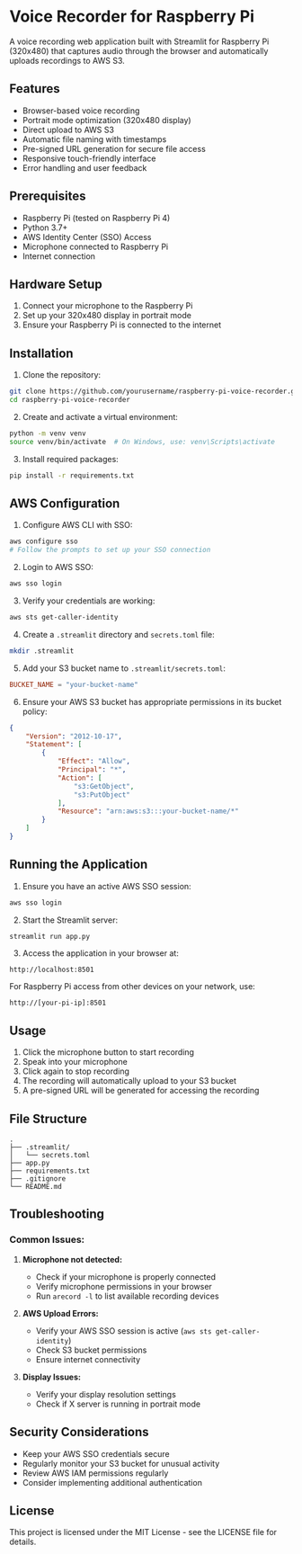 # Voice Recorder for Raspberry Pi

A voice recording web application built with Streamlit for Raspberry Pi (320x480) that captures audio through the browser and automatically uploads recordings to AWS S3.

## Features

- Browser-based voice recording
- Portrait mode optimization (320x480 display)
- Direct upload to AWS S3
- Automatic file naming with timestamps
- Pre-signed URL generation for secure file access
- Responsive touch-friendly interface
- Error handling and user feedback

## Prerequisites

- Raspberry Pi (tested on Raspberry Pi 4)
- Python 3.7+
- AWS Identity Center (SSO) Access
- Microphone connected to Raspberry Pi
- Internet connection

## Hardware Setup

1. Connect your microphone to the Raspberry Pi
2. Set up your 320x480 display in portrait mode
3. Ensure your Raspberry Pi is connected to the internet

## Installation

1. Clone the repository:
```bash
git clone https://github.com/yourusername/raspberry-pi-voice-recorder.git
cd raspberry-pi-voice-recorder
```

2. Create and activate a virtual environment:
```bash
python -m venv venv
source venv/bin/activate  # On Windows, use: venv\Scripts\activate
```

3. Install required packages:
```bash
pip install -r requirements.txt
```

## AWS Configuration

1. Configure AWS CLI with SSO:
```bash
aws configure sso
# Follow the prompts to set up your SSO connection
```

2. Login to AWS SSO:
```bash
aws sso login
```

3. Verify your credentials are working:
```bash
aws sts get-caller-identity
```

4. Create a `.streamlit` directory and `secrets.toml` file:
```bash
mkdir .streamlit
```

5. Add your S3 bucket name to `.streamlit/secrets.toml`:
```toml
BUCKET_NAME = "your-bucket-name"
```

6. Ensure your AWS S3 bucket has appropriate permissions in its bucket policy:
```json
{
    "Version": "2012-10-17",
    "Statement": [
        {
            "Effect": "Allow",
            "Principal": "*",
            "Action": [
                "s3:GetObject",
                "s3:PutObject"
            ],
            "Resource": "arn:aws:s3:::your-bucket-name/*"
        }
    ]
}
```

## Running the Application

1. Ensure you have an active AWS SSO session:
```bash
aws sso login
```

2. Start the Streamlit server:
```bash
streamlit run app.py
```

3. Access the application in your browser at:
```
http://localhost:8501
```

For Raspberry Pi access from other devices on your network, use:
```
http://[your-pi-ip]:8501
```

## Usage

1. Click the microphone button to start recording
2. Speak into your microphone
3. Click again to stop recording
4. The recording will automatically upload to your S3 bucket
5. A pre-signed URL will be generated for accessing the recording

## File Structure

```
.
├── .streamlit/
│   └── secrets.toml
├── app.py
├── requirements.txt
├── .gitignore
└── README.md
```

## Troubleshooting

### Common Issues:

1. **Microphone not detected:**
   - Check if your microphone is properly connected
   - Verify microphone permissions in your browser
   - Run `arecord -l` to list available recording devices

2. **AWS Upload Errors:**
   - Verify your AWS SSO session is active (`aws sts get-caller-identity`)
   - Check S3 bucket permissions
   - Ensure internet connectivity

3. **Display Issues:**
   - Verify your display resolution settings
   - Check if X server is running in portrait mode


## Security Considerations

- Keep your AWS SSO credentials secure
- Regularly monitor your S3 bucket for unusual activity
- Review AWS IAM permissions regularly
- Consider implementing additional authentication


## License

This project is licensed under the MIT License - see the LICENSE file for details.



